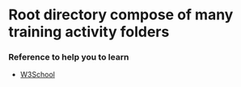 <h1>Root directory compose of many training activity folders</h1>

<h3>Reference to help you to learn</h3>

<ul>

<li><a href="https://www.w3schools.com/" target="_blank">W3School</a></li>

</uk>